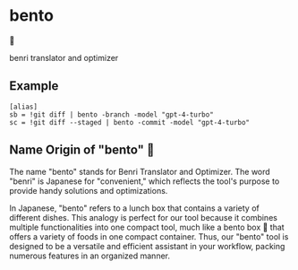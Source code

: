 # bento

🍱

benri translator and optimizer

## Example

```.gitconfig
[alias]
sb = !git diff | bento -branch -model "gpt-4-turbo"
sc = !git diff --staged | bento -commit -model "gpt-4-turbo"
```

## Name Origin of "bento" 🍱

The name "bento" stands for Benri Translator and Optimizer. The word "benri" is Japanese for "convenient," which reflects the tool's purpose to provide handy solutions and optimizations.

In Japanese, "bento" refers to a lunch box that contains a variety of different dishes. This analogy is perfect for our tool because it combines multiple functionalities into one compact tool, much like a bento box 🍱 that offers a variety of foods in one compact container. Thus, our "bento" tool is designed to be a versatile and efficient assistant in your workflow, packing numerous features in an organized manner.
